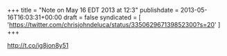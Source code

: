 +++
title = "Note on May 16 EDT 2013 at 12:3"
publishdate = 2013-05-16T16:03:31+00:00
draft = false
syndicated = [ 'https://twitter.com/chrisjohndeluca/status/335062967139852300?s=20' ]
+++

http://t.co/ig8jon8y51
